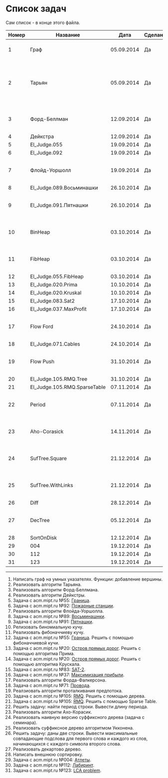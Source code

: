 ﻿Список задач
===================
Сам список - в конце этого файла.

|Номер | Название | Дата | Сделано? | Комментарий
|------|----------|----|---|---
|1|Граф|05.09.2014|Да|Можно улучшить и дополнить.
|2|Тарьян|05.09.2014|Да|Сделать сохранение в массив, а не вывод на экран (как в задачах, где он используется).
|3|Форд-Беллман|12.09.2014|Да|Протестировать. А лучше написать заново.
|4|Дейкстра|12.09.2014|Да|
|5|El_Judge.055|19.09.2014|Да
|6|El_Judge.092|19.09.2014|Да
|7|Флойд-Уоршолл|19.09.2014|Да|Протестировать. А лучше написать заново.
|8|El_Judge.089.Восьминашки|26.10.2014|Да
|9|El_Judge.091.Пятнашки|26.10.2014|Да|Сделать оптимизацию вывода и улучшить код.
|10|BinHeap|03.10.2014|Да|Переписать некоторые блоки. Протестировать.
|11|FibHeap|03.10.2014|Да|Переписать некоторые блоки. Протестировать.
|12|El_Judge.055.FibHeap|03.10.2014|Да
|13|El_Judge.020.Prima|10.10.2014|Да
|14|El_Judge.020.Kruskal|10.10.2014|Да
|15|El_Judge.083.Sat2|17.10.2014|Да
|16|El_Judge.037.MaxProfit|17.10.2014|Да
|17|Flow Ford|24.10.2014|Да|Протестировать. А лучше написать заново.
|18|El_Judge.071.Cables|24.10.2014|Да
|19|Flow Push|31.10.2014|Да|Протестировать. А лучше написать заново.
|20|El_Judge.105.RMQ.Tree|31.10.2014|Да
|21|El_Judge.105.RMQ.SparseTable|07.11.2014|Да
|22|Period|07.11.2014|Да|Разобраться глубже в работе префикс-функции.
|23|Aho-Corasick|14.11.2014|Да|Протестировать. А лучше написать заново.
|24|SufTree.Square|21.12.2014|Да|Протестировать. А лучше написать заново.
|25|SufTree.WithLinks|21.12.2014|Да|Протестировать. А лучше написать заново.
|26|Diff|28.12.2014|Да|Протестировать.
|27|DecTree|05.12.2014|Да|Протестировать. А лучше написать заново.
|28|SortOnDisk|12.12.2014|Да|Протестировать.
|29|004|19.12.2014|Да|
|30|112|19.12.2014|Да|
|31|123|19.12.2014|Да|
---------------------------------------
1. Написать граф на умных указателях. Функции: добавление вершины.
2. Реализовать алгоритм Тарьяна.
3. Реализовать алгоритм Форд-Беллмана.
4. Реализовать алгоритм Дейкстры.
5. Задача с acm.mipt.ru №55: [Граница](http://acm.mipt.ru/judge/problems.pl?problem=055).
6. Задача с acm.mipt.ru №92: [Пожарные станции](http://acm.mipt.ru/judge/problems.pl?problem=092).
7. Реализовать алгоритм Флойда-Уоршолла.
8. Задача с acm.mipt.ru №89: [Восьминашнки](http://acm.mipt.ru/judge/problems.pl?problem=089).
9. Задача с acm.mipt.ru №91: [Пятнашки](http://acm.mipt.ru/judge/problems.pl?problem=091).
10. Релизовать биномиальную кучу.
11. Реализовать фибоначчиеву кучу.
12. Задача с acm.mipt.ru №55: [Граница](http://acm.mipt.ru/judge/problems.pl?problem=055). Решить с помощью фибоначчиевой кучи.
13. Задача с acm.mipt.ru №20: [Остров прямых дорог](http://acm.mipt.ru/judge/problems.pl?problem=020). Решить с помощью алгоритма Прима.
14. Задача с acm.mipt.ru №20: [Остров прямых дорог](http://acm.mipt.ru/judge/problems.pl?problem=020). Решить с помощью алгоритма Крускала.
15. Задача с acm.mipt.ru №83: [SAT-2](http://acm.mipt.ru/judge/problems.pl?problem=083).
16. Задача с acm.mipt.ru №37: [Максимизация прибыли](http://acm.mipt.ru/judge/problems.pl?problem=037).
17. Реализовать алгоритм Форда-Фалкерсона.
18. Задача с acm.mipt.ru №71: [Провода](http://acm.mipt.ru/judge/problems.pl?problem=071).
19. Реалзиовать алгоритм проталкивания предпотока.
20. Задача с acm.mipt.ru №105: [RMQ](http://acm.mipt.ru/judge/problems.pl?problem=105). Решить с помощью дерева.
21. Задача с acm.mipt.ru №105: [RMQ](http://acm.mipt.ru/judge/problems.pl?problem=105). Решить с помощью Sparse Table.
22. Решить задачу: найти период строки. Вывести длину периода.
23. Реализовать алгоритм Ахо-Корасик.
24. Реализовать наивную версию суффиксного дерева (задача с семинара).
25. Реализовать суффиксное дерево алгоритмом Укконена.
26. Решить задачу: даны две строки. Вывести максимальные совпадающие подслова для первого слова и каждого из слов, начинающихся с каждого символа второго слова.
27. Реализовать декартово дерево.
28. Написать внешнюю сортировку.
30. Задача с acm.mipt.ru №004: [Атлеты](http://acm.mipt.ru/judge/problems.pl?problem=004).
31. Задача с acm.mipt.ru №112: [Лабиринт](http://acm.mipt.ru/judge/problems.pl?problem=112).
32. Задача с acm.mipt.ru №123: [LCA problem](http://acm.mipt.ru/judge/problems.pl?problem=123).
